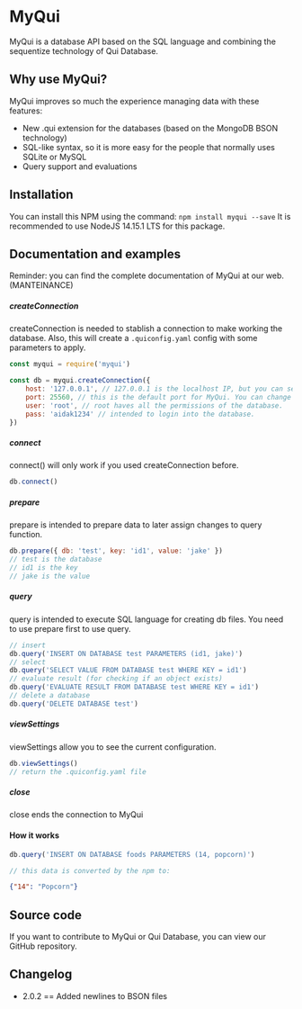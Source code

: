 # MyQui
MyQui is a database API based on the SQL language and combining the sequentize technology of Qui Database.

## Why use MyQui?
MyQui improves so much the experience managing data with these features:
- New .qui extension for the databases (based on the MongoDB BSON technology)
- SQL-like syntax, so it is more easy for the people that normally uses SQLite or MySQL
- Query support and evaluations

## Installation
You can install this NPM using the command: `npm install myqui --save`
It is recommended to use NodeJS 14.15.1 LTS for this package.

## Documentation and examples
Reminder: you can find the complete documentation of MyQui at our web. (MANTEINANCE)

##### createConnection
createConnection is needed to stablish a connection to make working the database.
Also, this will create a `.quiconfig.yaml` config with some parameters to apply.

```js
const myqui = require('myqui')

const db = myqui.createConnection({
    host: '127.0.0.1', // 127.0.0.1 is the localhost IP, but you can set simply 'localhost' string.
    port: 25560, // this is the default port for MyQui. You can change it.
    user: 'root', // root haves all the permissions of the database.
    pass: 'aidak1234' // intended to login into the database.
})
```
##### connect
connect() will only work if you used createConnection before.
```js
db.connect()
```
##### prepare
prepare is intended to prepare data to later assign changes to query function.

```js
db.prepare({ db: 'test', key: 'id1', value: 'jake' })
// test is the database
// id1 is the key
// jake is the value
```

##### query
query is intended to execute SQL language for creating db files. You need to use prepare first to use query.
```js
// insert
db.query('INSERT ON DATABASE test PARAMETERS (id1, jake)')
// select
db.query('SELECT VALUE FROM DATABASE test WHERE KEY = id1')
// evaluate result (for checking if an object exists)
db.query('EVALUATE RESULT FROM DATABASE test WHERE KEY = id1')
// delete a database
db.query('DELETE DATABASE test')
```

##### viewSettings
viewSettings allow you to see the current configuration.
```js
db.viewSettings()
// return the .quiconfig.yaml file
```

##### close
close ends the connection to MyQui

#### How it works
```js
db.query('INSERT ON DATABASE foods PARAMETERS (14, popcorn)')

// this data is converted by the npm to:
```
```json
{"14": "Popcorn"}
```

## Source code
If you want to contribute to MyQui or Qui Database, you can view our GitHub repository.

## Changelog
- 2.0.2 == Added newlines to BSON files